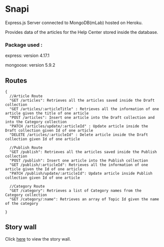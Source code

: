 # Snapi

Express.js Server connected to MongoDB(mLab) hosted on Heroku.

Provides data of the articles for the Help Center stored inside the database.

### Package used :
express: version 4.17.1

mongoose: version 5.9.2 


## Routes

```
{
  //Article Route
  "GET /articles": Retrieves all the articles saved inside the Draft collection
  "GET /articles/:articleTitle" : Retrieves all the information of one article given the title of one article
  "POST /articles": Insert one article into the Draft collection and into the Category collection
  "PATCH /articles/update/:articleId" : Update article inside the Draft collection given Id of one article
  "DELETE /articles/:articleId" : Delete article inside the Draft collection given Id of one article

  //Publish Route
  "GET /publish": Retrieves all the articles saved inside the Publish collection
  "POST /publish": Insert one article into the Publish collection
  "GET /publish/:articleId": Retrieves all the information of one article given the Id of one article
  "PATCH /publish/update/:articleId": Update article inside Publish collection given Id of one article

  //Category Route
  "GET /category": Retrieves a list of Category names from the Category collection
  "GET /category/:name": Retrieves an array of Topic Id given the name of the category

}
```

## Story wall

Click [here](https://github.com/orgs/snaphunters/projects/1) to view the story wall.
